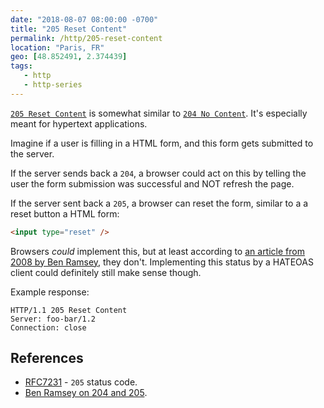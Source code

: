 ```yaml
---
date: "2018-08-07 08:00:00 -0700"
title: "205 Reset Content"
permalink: /http/205-reset-content
location: "Paris, FR"
geo: [48.852491, 2.374439]
tags:
   - http
   - http-series
---
```


[`205 Reset Content`][1] is somewhat similar to [`204 No Content`][2]. It's
especially meant for hypertext applications.

Imagine if a user is filling in a HTML form, and this form gets submitted
to the server.

If the server sends back a `204`, a browser could act on this by telling
the user the form submission was successful and NOT refresh the page.

If the server sent back a `205`, a browser can reset the form, similar to a
a reset button a HTML form:

```html
<input type="reset" />
```

Browsers _could_ implement this, but at least according to [an article from 2008
by Ben Ramsey][3], they don't. Implementing this status by a HATEOAS client could
definitely still make sense though.


Example response:

```http
HTTP/1.1 205 Reset Content
Server: foo-bar/1.2
Connection: close
```

References
----------

* [RFC7231][1] - `205` status code.
* [Ben Ramsey on 204 and 205][3].

[1]: https://tools.ietf.org/html/rfc7231#section-6.3.6
[2]: /http/204-no-content
[3]: https://benramsey.com/blog/2008/05/http-status-204-no-content-and-205-reset-content/
